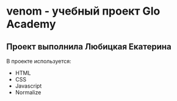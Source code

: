 # venom - учебный проект Glo Academy
## Проект выполнила Любицкая Екатерина

В проекте используется:
- HTML
- CSS
- Javascript
- Normalize
